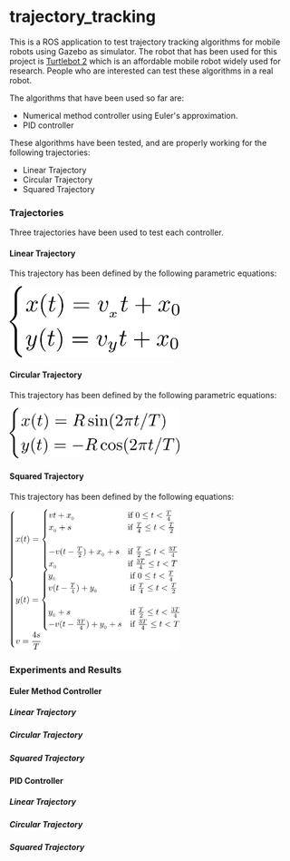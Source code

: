# trajectory_tracking
This is a ROS application to test trajectory tracking algorithms for mobile robots using Gazebo as simulator.
The robot that has been used for this project is [Turtlebot 2][1] which is an affordable mobile robot widely used for research.
People who are interested can test these algorithms in a real robot.

The algorithms that have been used so far are:
* Numerical method controller using Euler's approximation.
* PID controller

These algorithms have been tested, and are properly working for the following trajectories:
* Linear Trajectory
* Circular Trajectory
* Squared Trajectory

### Trajectories
Three trajectories have been used to test each controller.

#### Linear Trajectory
This trajectory has been defined by the following parametric equations:

<img src="images/equations/linear_trajectory.png" alt="Linear Trajectory" width="300">

#### Circular Trajectory
This trajectory has been defined by the following parametric equations:

<img src="images/equations/circular_trajectory.png" alt="Circular Trajectory" width="300">

#### Squared Trajectory
This trajectory has been defined by the following equations:

<img src="images/equations/squared_trajectory.png" alt="Squared Trajectory" width="300">


### Experiments and Results

#### Euler Method Controller

##### Linear Trajectory

##### Circular Trajectory

##### Squared Trajectory

#### PID Controller

##### Linear Trajectory

##### Circular Trajectory

##### Squared Trajectory


[1]: http://www.turtlebot.com/
